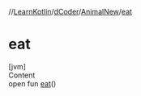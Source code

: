 //[LearnKotlin](../../index.md)/[dCoder](../index.md)/[AnimalNew](index.md)/[eat](eat.md)



# eat  
[jvm]  
Content  
open fun [eat](eat.md)()  



